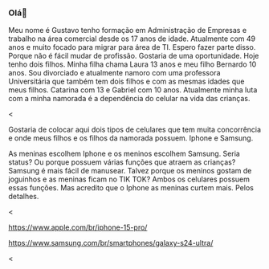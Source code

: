 ### Olá👋

Meu nome é Gustavo tenho formação em Administração de Empresas e trabalho na área comercial desde os 17 anos de idade. Atualmente com 49 anos e muito focado para migrar para área de TI. Espero fazer parte disso. Porque não é fácil mudar de profissão. Gostaria de uma oportunidade. Hoje tenho dois filhos. Minha filha chama Laura 13 anos e meu filho Bernardo 10 anos. Sou divorciado e atualmente namoro com uma professora Universitária que também tem dois filhos e com as mesmas idades que meus filhos. Catarina com 13 e Gabriel com 10 anos. Atualmente minha luta com a minha namorada é a dependência do celular na vida das crianças. 

<div><

Gostaria de colocar aqui dois tipos de celulares que tem muita concorrência e onde meus filhos e os filhos da namorada possuem. Iphone e Samsung.

As meninas escolhem Iphone e os meninos escolhem Samsung. 
Seria status? Ou porque possuem várias funções que atraem as crianças? Samsung é mais fácil de manusear. Talvez porque os meninos gostam de joguinhos e as meninas ficam no TIK TOK? Ambos os celulares possuem essas funções. Mas acredito que o Iphone as meninas curtem mais. Pelos detalhes.

<div><

https://www.apple.com/br/iphone-15-pro/



       
<div>

https://www.samsung.com/br/smartphones/galaxy-s24-ultra/

<div><




